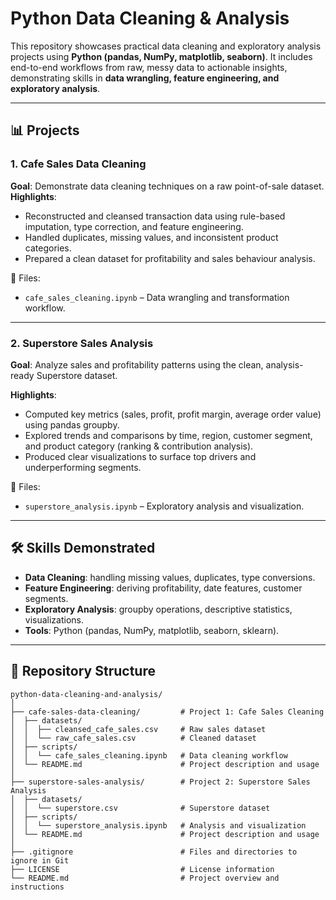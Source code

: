# Python Data Cleaning & Analysis
This repository showcases practical data cleaning and exploratory analysis projects using **Python (pandas, NumPy, matplotlib, seaborn)**. It includes end-to-end workflows from raw, messy data to actionable insights, demonstrating skills in **data wrangling, feature engineering, and exploratory analysis**.

---

## 📊 Projects

### 1. Cafe Sales Data Cleaning

**Goal**: Demonstrate data cleaning techniques on a raw point-of-sale dataset.  
**Highlights**:

- Reconstructed and cleansed transaction data using rule-based imputation, type correction, and feature engineering.  
- Handled duplicates, missing values, and inconsistent product categories.  
- Prepared a clean dataset for profitability and sales behaviour analysis.  

📂 Files:

- `cafe_sales_cleaning.ipynb` – Data wrangling and transformation workflow.  

---

### 2. Superstore Sales Analysis
**Goal**: Analyze sales and profitability patterns using the clean, analysis-ready Superstore dataset.  

**Highlights**:
- Computed key metrics (sales, profit, profit margin, average order value) using pandas groupby.
- Explored trends and comparisons by time, region, customer segment, and product category (ranking & contribution analysis).
- Produced clear visualizations to surface top drivers and underperforming segments.

📂 Files:
- `superstore_analysis.ipynb` – Exploratory analysis and visualization.

---

## 🛠️ Skills Demonstrated
- **Data Cleaning**: handling missing values, duplicates, type conversions.  
- **Feature Engineering**: deriving profitability, date features, customer segments.  
- **Exploratory Analysis**: groupby operations, descriptive statistics, visualizations.  
- **Tools**: Python (pandas, NumPy, matplotlib, seaborn, sklearn).  

---

## 📂 Repository Structure

```
python-data-cleaning-and-analysis/
│
├── cafe-sales-data-cleaning/         # Project 1: Cafe Sales Cleaning
│  ├── datasets/                      
│  │  ├── cleansed_cafe_sales.csv     # Raw sales dataset
│  │  └── raw_cafe_sales.csv          # Cleaned dataset
│  ├── scripts/                       
│  │  └── cafe_sales_cleaning.ipynb   # Data cleaning workflow
│  └── README.md                      # Project description and usage
│
├── superstore-sales-analysis/        # Project 2: Superstore Sales Analysis
│  ├── datasets/
│  │  └── superstore.csv              # Superstore dataset
│  ├── scripts/
│  │  └── superstore_analysis.ipynb   # Analysis and visualization
│  └── README.md                      # Project description and usage
│
├── .gitignore                        # Files and directories to ignore in Git
├── LICENSE                           # License information
└── README.md                         # Project overview and instructions
```
